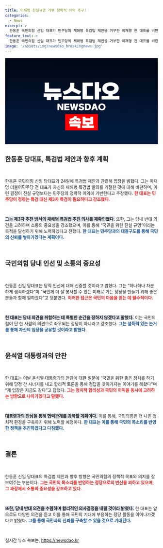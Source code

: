 ```yaml
---
title: 이재명 진실규명 거부 정략적 이익 추구!
categories:
  - News
excerpt: >
  한동훈 국민의힘 신임 대표가 민주당의 채해병 특검법 제안을 거부한 이재명 전 대표를 비판하며 진실 규명을 강조했다. 그는 당내 의견을 수렴하며 신중한 인선을 예고하며, 윤석열 대통령과의 만찬에서 국민을 위한 정치 논의를 할 것이라고 밝혔다.
feature_text: >
  한동훈 국민의힘 신임 대표가 민주당의 채해병 특검법 제안을 거부한 이재명 전 대표를 비판하며 진실 규명을 강조했다. 그는 당내 의견을 수렴하며 신중한 인선을 예고하며, 윤석열 대통령과의 만찬에서 국민을 위한 정치 논의를 할 것이라고 밝혔다.
image: '/assets/img/newsdao_breakingnews.jpg'
---
```


<p><img src="/assets/img/newsdao_breakingnews.jpg" alt="koreaapp 속보" /></p>

<h2 data-ke-size="size26">한동훈 당대표, 특검법 제안과 향후 계획</h2>

<p data-ke-size="size16">&nbsp;</p>

<p>한동훈 국민의힘 신임 당대표가 24일에 특검법 제안과 관련해 입장을 밝혔다. 그는 이재명 더불어민주당 전 대표가 자신의 채해병 특검법 발의를 거절한 것에 대해 비판하며, 이런 결정이 진실 규명보다는 민주당의 정략적 이익에 기반한다고 주장했다. <b><span style="color: #ee2323;">한 대표는 민주당이 정하는 특검 대신 제3자 특검이 필요하다고 강조했다.</span></b> </p>

<p data-ke-size="size16">&nbsp;</p>

<p><b><span style="background-color: #21538527;">그는 제3자 추천 방식의 채해병 특검법 추진 의사를 재확인했다.</span></b> 또한, 그는 당내 반대 의견을 고려하며 소통의 중요성을 강조했으며, 이를 통해 “국민을 위한 진실 규명”이라는 목적을 달성하기 위해 노력하겠다고 전했다. <b><span style="color: #1a5490;">한 대표는 민주당과의 대결구도를 통해 국민의 신뢰를 쌓아가겠다는 계획이다.</span></b></p>

<p data-ke-size="size16">&nbsp;</p>

<h2 data-ke-size="size26">국민의힘 당내 인선 및 소통의 중요성</h2>

<p data-ke-size="size16">&nbsp;</p>

<p>한동훈 신임 당대표는 당직 인선에 대해 신중할 것이라고 밝혔다. 그는 “하나하나 차분하게 생각하겠다”며 “국민께 더 잘 봉사할 수 있는 미래로 가는 정당을 만들기 위해 좋은 분들과 함께 일하겠다”고 덧붙였다. <b><span style="color: #ee2323;">이러한 접근은 국민의 마음을 얻는 데 필수적이다.</span></b></p>

<p data-ke-size="size16">&nbsp;</p>

<p><b><span style="background-color: #21538527;">한 대표는 당내 의견을 취합하는 데 특별한 순간을 정하지 않겠다고 말했다.</span></b> 이는 국민의힘이 단 한 사람의 의견으로 좌우되는 정당이 아니라고 강조했다. <b><span style="color: #1a5490;">그는 설득력 있는 논거를 통해 자신의 입장을 공유할 것이라고 밝혔다.</span></b></p>

<p data-ke-size="size16">&nbsp;</p>

<h2 data-ke-size="size26">윤석열 대통령과의 만찬</h2>

<p data-ke-size="size16">&nbsp;</p>

<p>한 대표는 이날 윤석열 대통령과의 만찬에 대한 질문에 “국민을 위한 좋은 정치를 하기 위해 당정 간 시너지를 내고 합리적 토론을 통해 정답을 찾아가자는 이야기를 해왔다”며 “제 입장은 지금도 같다”고 답했다. <b><span style="color: #ee2323;">그는 정치적 합리성과 국민의 이익을 동시에 고려하는 방향으로 나아가겠다고 말했다.</span></b></p>

<p data-ke-size="size16">&nbsp;</p>

<p><b><span style="background-color: #21538527;">대통령과의 만남을 통해 협력관계를 강화할 계획이다.</span></b> 이를 통해, 국민의힘은 더 나은 정치적 환경을 구축하기 위해 노력할 예정이다. <b><span style="color: #1a5490;">한 대표는 이를 통해 국민의 목소리를 반영한 정책을 추진하겠다고 다짐했다.</span></b></p>

<p data-ke-size="size16">&nbsp;</p> 

<h2 data-ke-size="size26">결론</h2>

<p data-ke-size="size16">&nbsp;</p> 

<p>한동훈 신임 당대표의 특검법 제안과 향후 방향은 국민의힘의 정책적 목표와 의지를 잘 보여주는 부분이다. <b><span style="color: #ee2323;">그는 국민의 목소리를 반영하는 정당으로의 변신을 꾀하고 있으며, 그 과정에서 소통의 중요성을 강조하고 있다.</span></b> </p>

<p data-ke-size="size16">&nbsp;</p> 

<p><b><span style="background-color: #21538527;">또한, 당내 반대 의견을 수렴하며 합리적인 의사결정을 내릴 것이라 밝혔다.</span></b> 한 대표는 앞으로도 다양한 의견을 듣고 이를 통해 국민의 기대에 부응하는 정당 활동을 이어나가겠다고 밝혔다. <b><span style="color: #1a5490;">그를 통해 국민과의 신뢰를 구축할 수 있을 것으로 기대된다.</span></b></p>

<p data-ke-size="size16">&nbsp;</p>
실시간 뉴스 속보는, <a href="https://newsdao.kr" rel="dofollow">https://newsdao.kr</a>


